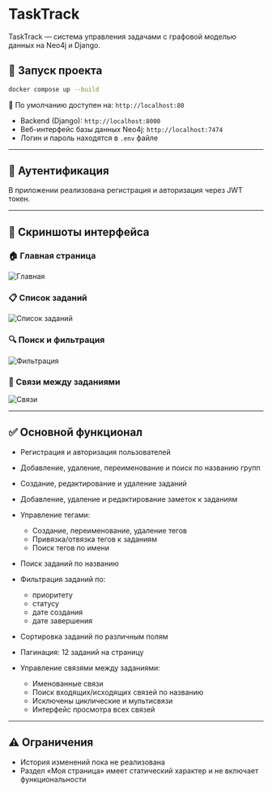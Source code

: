 # TaskTrack

TaskTrack — система управления задачами с графовой моделью данных на Neo4j и Django.

## 🚀 Запуск проекта

```bash
docker compose up --build
```

📍 По умолчанию доступен на: `http://localhost:80`

* Backend (Django): `http://localhost:8000`
* Веб-интерфейс базы данных Neo4j: `http://localhost:7474`
* Логин и пароль находятся в `.env` файле

---

## 🔐 Аутентификация

В приложении реализована регистрация и авторизация через JWT токен.

---

## 📸 Скриншоты интерфейса

### 🏠 Главная страница

![Главная](ВСТАВЬ_ССЫЛКУ_НА_ФОТОГРАФИЮ_ЗДЕСЬ)

### 📋 Список заданий

![Список заданий](ВСТАВЬ_ССЫЛКУ_НА_ФОТОГРАФИЮ_ЗДЕСЬ)

### 🔍 Поиск и фильтрация

![Фильтрация](ВСТАВЬ_ССЫЛКУ_НА_ФОТОГРАФИЮ_ЗДЕСЬ)

### 🔗 Связи между заданиями

![Связи](ВСТАВЬ_ССЫЛКУ_НА_ФОТОГРАФИЮ_ЗДЕСЬ)

---

## ✅ Основной функционал

* Регистрация и авторизация пользователей
* Добавление, удаление, переименование и поиск по названию групп
* Создание, редактирование и удаление заданий
* Добавление, удаление и редактирование заметок к заданиям
* Управление тегами:

  * Создание, переименование, удаление тегов
  * Привязка/отвязка тегов к заданиям
  * Поиск тегов по имени
* Поиск заданий по названию
* Фильтрация заданий по:

  * приоритету
  * статусу
  * дате создания
  * дате завершения
* Сортировка заданий по различным полям
* Пагинация: 12 заданий на страницу
* Управление связями между заданиями:

  * Именованные связи
  * Поиск входящих/исходящих связей по названию
  * Исключены циклические и мультисвязи
  * Интерфейс просмотра всех связей

---

## ⚠️ Ограничения

* История изменений пока не реализована
* Раздел «Моя страница» имеет статический характер и не включает функциональности


